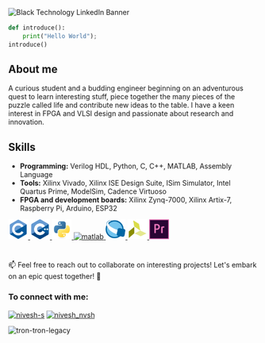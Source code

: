 ![Black Technology LinkedIn Banner](https://github.com/user-attachments/assets/f84b69ff-c7b9-4131-9c78-979b7a0e1ae3)

```python
def introduce():
    print("Hello World");
introduce()
```
 
## About me
A curious student and a budding engineer beginning on an adventurous quest to learn interesting stuff, piece together the many pieces of the puzzle called life and contribute new ideas to the table. I have a keen interest in FPGA and VLSI design and passionate about research and innovation.

## Skills
- **Programming:** Verilog HDL, Python, C, C++, MATLAB, Assembly Language
- **Tools:** Xilinx Vivado, Xilinx ISE Design Suite, ISim Simulator, Intel Quartus Prime, ModelSim, Cadence Virtuoso
- **FPGA and development boards:** Xilinx Zynq-7000, Xilinx Artix-7, Raspberry Pi, Arduino, ESP32

<p align="left">
  <a href="https://www.cprogramming.com/" target="_blank" rel="noreferrer">
    <img src="https://raw.githubusercontent.com/devicons/devicon/master/icons/c/c-original.svg" alt="c" width="40" height="40"/>
  </a>
  <a href="https://www.w3schools.com/cpp/" target="_blank" rel="noreferrer">
    <img src="https://raw.githubusercontent.com/devicons/devicon/master/icons/cplusplus/cplusplus-original.svg" alt="cplusplus" width="40" height="40"/>
  </a>
  <a href="https://www.python.org" target="_blank" rel="noreferrer">
    <img src="https://raw.githubusercontent.com/devicons/devicon/master/icons/python/python-original.svg" alt="python" width="40" height="40"/>
  </a>
 <a href="https://www.mathworks.com/" target="_blank" rel="noreferrer"> 
   <img src="https://upload.wikimedia.org/wikipedia/commons/2/21/Matlab_Logo.png" alt="matlab" width="40" height="40"/> 
 </a>
  <a href="https://www.intel.com/content/www/us/en/products/details/fpga/development-tools/quartus-prime.html" target="_blank" rel="noreferrer">
    <img src="https://github.com/in-explicable/icons/blob/main/Quartus-Prime-.png" alt="quartus" width="40" height="40"/>
  </a>
  <a href="https://www.xilinx.com/products/design-tools/vivado.html" target="_blank" rel="noreferrer">
    <img src="https://github.com/in-explicable/icons/blob/main/vivado.png" alt="vivado" width="40" height="40"/>
  </a>
  
  <a href="https://www.adobe.com/products/premiere.html" target="_blank" rel="noreferrer">
    <img src="https://raw.githubusercontent.com/devicons/devicon/master/icons/premierepro/premierepro-original.svg" alt="premierpro" width="40" height="40"/>
  </a>
</p>


#
📫 Feel free to reach out to collaborate on interesting projects! Let's embark on an epic quest together! 🚀
<h3 align="left">To connect with me:</h3>
<p align="left">
<a href="https://linkedin.com/in/nivesh-s" target="blank"><img align="center" src="https://raw.githubusercontent.com/rahuldkjain/github-profile-readme-generator/master/src/images/icons/Social/linked-in-alt.svg" alt="nivesh-s" height="30" width="40" /></a>
<a href="https://instagram.com/nivesh_nvsh" target="blank"><img align="center" src="https://raw.githubusercontent.com/rahuldkjain/github-profile-readme-generator/master/src/images/icons/Social/instagram.svg" alt="nivesh_nvsh" height="30" width="40" /></a>

![tron-tron-legacy](https://github.com/user-attachments/assets/ad27cc92-d572-412b-8239-57ab86df8d09)



